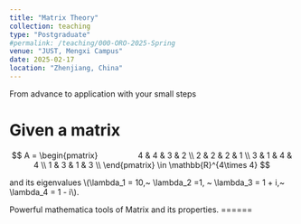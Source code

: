 ```yaml
---
title: "Matrix Theory"
collection: teaching
type: "Postgraduate"
#permalink: /teaching/000-ORO-2025-Spring  
venue: "JUST, Mengxi Campus"
date: 2025-02-17
location: "Zhenjiang, China"
---
```


From advance to application with your small steps    

 
Given a matrix 
======

$$
        A = 
        \begin{pmatrix}                 
        4 & 4 & 3 & 2 \\
        2 & 2 & 2 & 1 \\
        3 & 1 & 4 & 4 \\
        1 & 3 & 1 & 3 \\
        \end{pmatrix}
        \in \mathbb{R}^{4\times 4}
$$

and its eigenvalues \\(\lambda_1 = 10,~ \lambda_2 =1, ~ \lambda_3 = 1 + i,~ \lambda_4 = 1 - i\\).


 
Powerful mathematica tools of Matrix and its properties. 
======           

 
